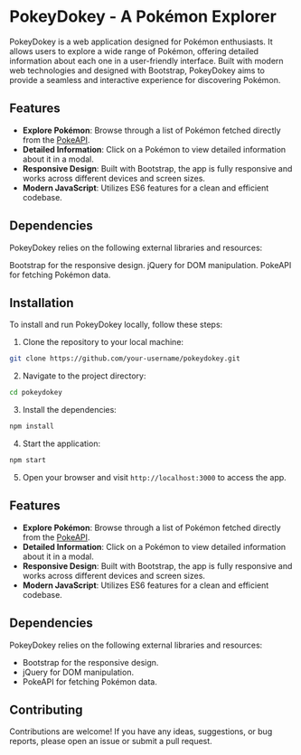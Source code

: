 # PokeyDokey - A Pokémon Explorer

PokeyDokey is a web application designed for Pokémon enthusiasts. It allows users to explore a wide range of Pokémon, offering detailed information about each one in a user-friendly interface. Built with modern web technologies and designed with Bootstrap, PokeyDokey aims to provide a seamless and interactive experience for discovering Pokémon.

## Features

- **Explore Pokémon**: Browse through a list of Pokémon fetched directly from the [PokeAPI](https://pokeapi.co/).
- **Detailed Information**: Click on a Pokémon to view detailed information about it in a modal.
- **Responsive Design**: Built with Bootstrap, the app is fully responsive and works across different devices and screen sizes.
- **Modern JavaScript**: Utilizes ES6 features for a clean and efficient codebase.

## Dependencies

PokeyDokey relies on the following external libraries and resources:

Bootstrap for the responsive design.
jQuery for DOM manipulation.
PokeAPI for fetching Pokémon data.

## Installation

To install and run PokeyDokey locally, follow these steps:

1. Clone the repository to your local machine:

```sh
git clone https://github.com/your-username/pokeydokey.git
```

2. Navigate to the project directory:

```sh
cd pokeydokey
```

3. Install the dependencies:

```sh
npm install
```

4. Start the application:

```sh
npm start
```

5. Open your browser and visit `http://localhost:3000` to access the app.

## Features

- **Explore Pokémon**: Browse through a list of Pokémon fetched directly from the [PokeAPI](https://pokeapi.co/).
- **Detailed Information**: Click on a Pokémon to view detailed information about it in a modal.
- **Responsive Design**: Built with Bootstrap, the app is fully responsive and works across different devices and screen sizes.
- **Modern JavaScript**: Utilizes ES6 features for a clean and efficient codebase.

## Dependencies

PokeyDokey relies on the following external libraries and resources:

- Bootstrap for the responsive design.
- jQuery for DOM manipulation.
- PokeAPI for fetching Pokémon data.

## Contributing

Contributions are welcome! If you have any ideas, suggestions, or bug reports, please open an issue or submit a pull request.
